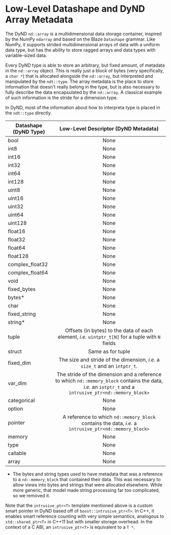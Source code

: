 Low-Level Datashape and DyND Array Metadata
===========================================

The DyND `nd::array` is a multidimensional data storage container, inspired
by the NumPy `ndarray` and based on the Blaze `Datashape` grammar. Like NumPy,
it supports strided multidimensional arrays of data with a uniform data type,
but has the ability to store ragged arrays and data types with variable-sized data.

Every DyND type is able to store an arbitrary, but fixed amount, of metadata in the `nd::array` object.
This is really just a block of bytes (very specifically, a `char *`) that is allocated alongside the `nd::array`, but interpreted and manipulated by the `ndt::type`. The array metadata is the place to store information that doesn't really belong in the type, but is also necessary to fully describe the data encapsulated by the `nd::array`. A classical example of such information is the stride for a dimension type.

In DyND, most of the information about how to interpreta type is placed in the `ndt::type` directly.



| Datashape (DyND Type) | Low-Level Descriptor (DyND Metadata)
| --------------------- |:------------------------------------------------------:|
| bool                  | None
| int8                  | None
| int16                 | None
| int32                 | None
| int64                 | None
| int128                | None
| uint8                 | None
| uint16                | None
| uint32                | None
| uint64                | None
| uint128               | None
| float16               | None
| float32               | None
| float64               | None
| float128              | None
| complex_float32       | None
| complex_float64       | None
| void                  | None
| fixed_bytes           | None
| bytes*                | None
| char                  | None
| fixed_string          | None
| string*               | None
| tuple                 | Offsets (in bytes) to the data of each element, *i.e.* `uintptr_t[N]` for a tuple with `N` fields
| struct                | Same as for tuple
| fixed_dim             | The size and stride of the dimension, *i.e.* a `size_t` and an `intptr_t`.
| var_dim               | The stride of the dimension and a reference to which `nd::memory_block` contains the data, *i.e.* an `intptr_t` and a `intrusive_ptr<nd::memory_block>`
| categorical           | None
| option                | None
| pointer               | A reference to which `nd::memory_block` contains the data, *i.e.* a `intrusive_ptr<nd::memory_block>`
| memory                | None
| type                  | None
| callable              | None
| array                 | None

* The bytes and string types *used* to have metadata that was a reference to a `nd::memory_block` that contained their data. This was necessary to allow views into bytes and strings that were allocated elsewhere. While more generic, that model made string processing far too complicated, so we removed it.

Note that the `intrusive_ptr<T>` template mentioned above is a custom smart pointer in DyND based off of `boost::intrusive_ptr<T>`. In C++, it enables smart reference counting with very simple semantics, analogous to `std::shared_ptr<T>` in C++11 but with smaller storage overhead. In the context of a C ABI, an `intrusive_ptr<T>` is equivalent to a `T *`.
